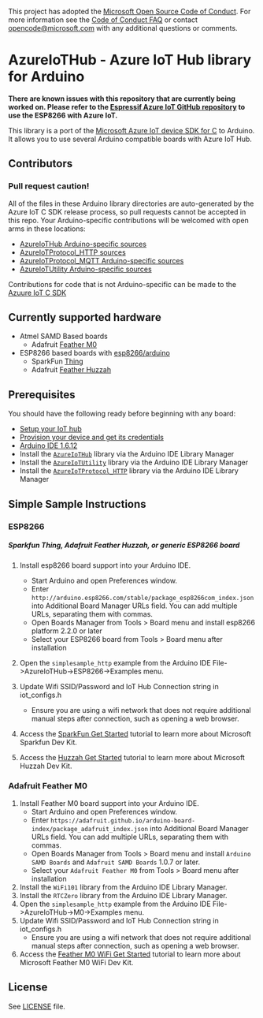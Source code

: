 This project has adopted the 
[Microsoft Open Source Code of Conduct](https://opensource.microsoft.com/codeofconduct/). 
For more information see the 
[Code of Conduct FAQ](https://opensource.microsoft.com/codeofconduct/faq/) or contact 
[opencode@microsoft.com](mailto:opencode@microsoft.com) with any additional questions or comments.

# AzureIoTHub - Azure IoT Hub library for Arduino

**There are known issues with this repository that are currently being worked on. Please refer to the [Espressif Azure IoT GitHub repository](https://github.com/espressif/esp-azure) to use the ESP8266 with Azure IoT.** 

This library is a port of the 
[Microsoft Azure IoT device SDK for C](https://github.com/Azure/azure-iot-sdks/blob/master/c/readme.md)
 to Arduino. It allows you to use several Arduino compatible boards with Azure IoT Hub.

## Contributors

### **Pull request caution!**
All of the files in these Arduino library directories are auto-generated
by the Azure IoT C SDK release process, so pull requests cannot be 
accepted in this repo. 
Your Arduino-specific contributions will be welcomed with open arms in these locations:
*  [AzureIoTHub Arduino-specific sources](https://github.com/Azure/azure-iot-pal-arduino/tree/master/build_all/base-libraries/AzureIoTHub)
*  [AzureIoTProtocol_HTTP sources](https://github.com/Azure/azure-iot-pal-arduino/tree/master/build_all/base-libraries/AzureIoTProtocol_HTTP)
*  [AzureIoTProtocol_MQTT Arduino-specific sources](https://github.com/Azure/azure-iot-pal-arduino/tree/master/build_all/base-libraries/AzureIoTProtocol_MQTT)
*  [AzureIoTUtility Arduino-specific sources](https://github.com/Azure/azure-iot-pal-arduino/tree/master/build_all/base-libraries/AzureIoTUtility)

Contributions for code that is not Arduino-specific can be made to the 
[Azuure IoT C SDK](https://github.com/azure/azure-iot-sdk-c)

## Currently supported hardware
- Atmel SAMD Based boards
  - Adafruit [Feather M0](https://www.adafruit.com/products/3010)
- ESP8266 based boards with [esp8266/arduino](https://github.com/esp8266/arduino)
  - SparkFun [Thing](https://www.sparkfun.com/products/13711)
  - Adafruit [Feather Huzzah](https://www.adafruit.com/products/2821)

## Prerequisites

You should have the following ready before beginning with any board:
-   [Setup your IoT hub](https://github.com/Azure/azure-iot-device-ecosystem/blob/master/setup_iothub.md)
-   [Provision your device and get its credentials](https://github.com/Azure/azure-iot-device-ecosystem/blob/master/setup_iothub.md#create-new-device-in-the-iot-hub-device-identity-registry)
-   [Arduino IDE 1.6.12](https://www.arduino.cc/en/Main/Software)
-   Install the [`AzureIoTHub`](https://github.com/Azure/azure-iot-arduino) library via the Arduino IDE Library Manager
-   Install the [`AzureIoTUtility`](https://github.com/Azure/azure-iot-arduino-utility) library via the Arduino IDE Library Manager
-   Install the [`AzureIoTProtocol_HTTP`](https://github.com/Azure/azure-iot-arduino-protocol-http) library via the Arduino IDE Library Manager


## Simple Sample Instructions

### ESP8266
##### Sparkfun Thing, Adafruit Feather Huzzah, or generic ESP8266 board

1. Install esp8266 board support into your Arduino IDE.
    * Start Arduino and open Preferences window.
    * Enter `http://arduino.esp8266.com/stable/package_esp8266com_index.json` into Additional Board Manager URLs field. You can add multiple URLs, separating them with commas.
    * Open Boards Manager from Tools > Board menu and install esp8266 platform 2.2.0 or later
    * Select your ESP8266 board from Tools > Board menu after installation

2. Open the `simplesample_http` example from the Arduino IDE  File->AzureIoTHub->ESP8266->Examples menu.
4. Update Wifi SSID/Password and IoT Hub Connection string in iot_configs.h
    * Ensure you are using a wifi network that does not require additional manual steps after connection, such as opening a web browser.
6. Access the [SparkFun Get Started](https://azure.microsoft.com/en-us/documentation/samples/iot-hub-c-thingdev-getstartedkit/) tutorial to learn more about Microsoft Sparkfun Dev Kit.
7. Access the [Huzzah Get Started](https://azure.microsoft.com/en-us/documentation/samples/iot-hub-c-huzzah-getstartedkit/) tutorial to learn more about Microsoft Huzzah Dev Kit.


### Adafruit Feather M0
1. Install Feather M0 board support into your Arduino IDE.
    * Start Arduino and open Preferences window.
    * Enter `https://adafruit.github.io/arduino-board-index/package_adafruit_index.json` into Additional Board Manager URLs field. You can add multiple URLs, separating them with commas.
    * Open Boards Manager from Tools > Board menu and install `Arduino SAMD Boards` and `Adafruit SAMD Boards` 1.0.7 or later.
    * Select your `Adafruit Feather M0` from Tools > Board menu after installation
2. Install the `WiFi101` library from the Arduino IDE Library Manager.
3. Install the `RTCZero` library from the Arduino IDE Library Manager.
5. Open the `simplesample_http` example from the Arduino IDE File->AzureIoTHub->M0->Examples menu.
4. Update Wifi SSID/Password and IoT Hub Connection string in iot_configs.h
    * Ensure you are using a wifi network that does not require additional manual steps after connection, such as opening a web browser.
9. Access the [Feather M0 WiFi Get Started](https://azure.microsoft.com/en-us/documentation/samples/iot-hub-c-m0wifi-getstartedkit/) tutorial to learn more about Microsoft Feather M0 WiFi Dev Kit.

## License

See [LICENSE](LICENSE) file.

[azure-certifiedforiot]:  http://azure.com/certifiedforiot
[Microsoft-Azure-Certified-Badge]: images/Microsoft-Azure-Certified-150x150.png (Microsoft Azure Certified)
